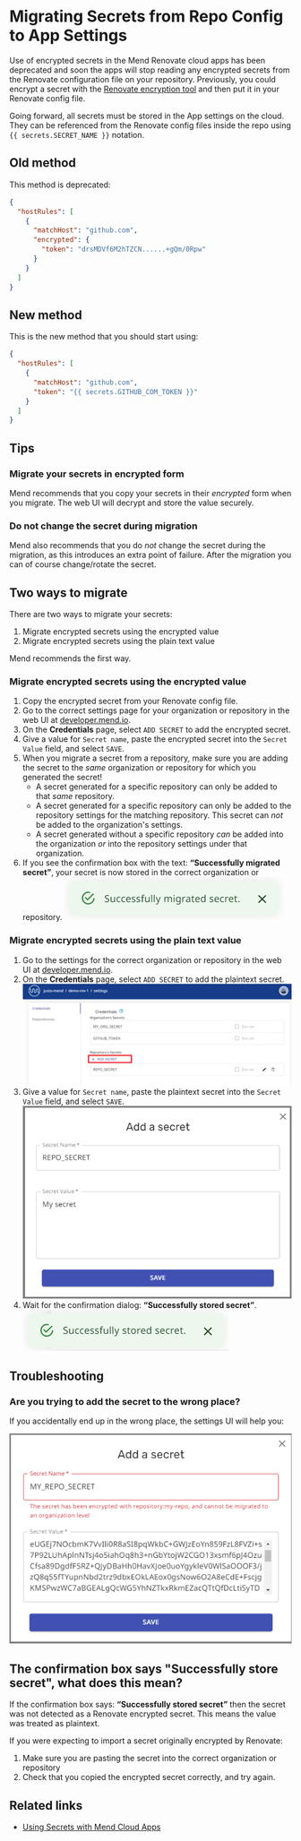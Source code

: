 # Migrating Secrets from Repo Config to App Settings

Use of encrypted secrets in the Mend Renovate cloud apps has been deprecated and soon the apps will stop reading any encrypted secrets from the Renovate configuration file on your repository.
Previously, you could encrypt a secret with the [Renovate encryption tool](https://app.renovatebot.com/encrypt) and then put it in your Renovate config file.

Going forward, all secrets must be stored in the App settings on the cloud.
They can be referenced from the Renovate config files inside the repo using `{{ secrets.SECRET_NAME }}` notation.

## Old method

This method is deprecated:

```json title="Put encrypted secret in Renovate config"
{
  "hostRules": [
    {
      "matchHost": "github.com",
      "encrypted": {
        "token": "drsMDVf6M2hTZCN......+gQm/0Rpw"
      }
    }
  ]
}
```

## New method

This is the new method that you should start using:

```json title="Reference the app secret in the Renovate config"
{
  "hostRules": [
    {
      "matchHost": "github.com",
      "token": "{{ secrets.GITHUB_COM_TOKEN }}"
    }
  ]
}
```

## Tips

### Migrate your secrets in encrypted form

Mend recommends that you copy your secrets in their _encrypted_ form when you migrate.
The web UI will decrypt and store the value securely.

### Do not change the secret during migration

Mend also recommends that you do _not_ change the secret during the migration, as this introduces an extra point of failure.
After the migration you can of course change/rotate the secret.

## Two ways to migrate

There are two ways to migrate your secrets:

1. Migrate encrypted secrets using the encrypted value
2. Migrate encrypted secrets using the plain text value

Mend recommends the first way.

### Migrate encrypted secrets using the encrypted value

1. Copy the encrypted secret from your Renovate config file.
2. Go to the correct settings page for your organization or repository in the web UI at [developer.mend.io](https://developer.mend.io).
3. On the **Credentials** page, select `ADD SECRET` to add the encrypted secret.
4. Give a value for `Secret name`, paste the encrypted secret into the `Secret Value` field, and select `SAVE`.
5. When you migrate a secret from a repository, make sure you are adding the secret to the _same_ organization or repository for which you generated the secret!
   - A secret generated for a specific repository can only be added to that _same_ repository.
   - A secret generated for a specific repository can only be added to the repository settings for the matching repository. This secret can _not_ be added to the organization's settings.
   - A secret generated without a specific repository _can_ be added into the organization _or_ into the repository settings under that organization.
6. If you see the confirmation box with the text: **“Successfully migrated secret”**, your secret is now stored in the correct organization or repository.
   ![Successfully migrated secret](../assets/images/app-settings/stored-secret-encrypted.png)

### Migrate encrypted secrets using the plain text value

1. Go to the settings for the correct organization or repository in the web UI at [developer.mend.io](https://developer.mend.io).
2. On the **Credentials** page, select `ADD SECRET` to add the plaintext secret.
   ![Add repo secret](../assets/images/app-settings/add-repo-secret.png)
3. Give a value for `Secret name`, paste the plaintext secret into the `Secret Value` field, and select `SAVE`.
   ![Add a Secret dialog box](../assets/images/app-settings/add-a-secret.png)
4. Wait for the confirmation dialog: **“Successfully stored secret”**.
   ![Successfully stored secret](../assets/images/app-settings/stored-secret-plaintext.png)

## Troubleshooting

### Are you trying to add the secret to the wrong place?

If you accidentally end up in the wrong place, the settings UI will help you:

![Migrating secrets error](../assets/images/app-settings/encrypted-secrets-error.png)

## The confirmation box says "Successfully store secret", what does this mean?

If the confirmation box says: **“Successfully stored secret”** then the secret was not detected as a Renovate encrypted secret.
This means the value was treated as plaintext.

If you were expecting to import a secret originally encrypted by Renovate:

1. Make sure you are pasting the secret into the correct organization or repository
2. Check that you copied the encrypted secret correctly, and try again.

## Related links

- [Using Secrets with Mend Cloud Apps](credentials.md)

